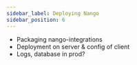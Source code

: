 ```yaml
---
sidebar_label: Deploying Nango
sidebar_position: 6
---
```


- Packaging nango-integrations
- Deployment on server & config of client
- Logs, database in prod?